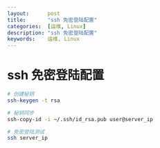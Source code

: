 ```yaml
---
layout:      post
title:       "ssh 免密登陆配置"
categories:  [运维, Linux]
description: "ssh 免密登陆配置"
keywords:    运维, Linux
---
```


# ssh 免密登陆配置

```sh
# 创建秘钥
ssh-keygen -t rsa

# 秘钥同步
ssh-copy-id -i ~/.ssh/id_rsa.pub user@server_ip

# 免密登陆测试
ssh server_ip
```
